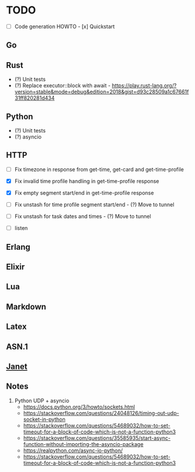 # TODO

- [ ] Code generation HOWTO
      - [x] Quickstart

## Go

## Rust
- (?) Unit tests
- (?) Replace executor::block with await
      - https://play.rust-lang.org/?version=stable&mode=debug&edition=2018&gist=d93c28509a1c67661f31ff820281d434

## Python
- (?) Unit tests
- (?) asyncio

## HTTP
- [ ] Fix timezone in response from get-time, get-card and get-time-profile
- [x] Fix invalid time profile handling in get-time-profile response
- [x] Fix empty segment start/end in get-time-profile response

- [ ] Fix unstash for time profile segment start/end
      - (?) Move to tunnel
- [ ] Fix unstash for task dates and times
      - (?) Move to tunnel

- [ ] listen

## Erlang

## Elixir

## Lua

## Markdown

## Latex

## ASN.1

## [Janet](https://janet-lang.org)

## Notes

1. Python UDP + asyncio
   - https://docs.python.org/3/howto/sockets.html
   - https://stackoverflow.com/questions/24048126/timing-out-udp-socket-in-python
   - https://stackoverflow.com/questions/54689032/how-to-set-timeout-for-a-block-of-code-which-is-not-a-function-python3
   - https://stackoverflow.com/questions/35585935/start-async-function-without-importing-the-asyncio-package
   - https://realpython.com/async-io-python/
   - https://stackoverflow.com/questions/54689032/how-to-set-timeout-for-a-block-of-code-which-is-not-a-function-python3
